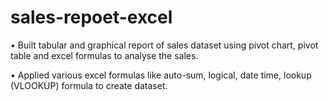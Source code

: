 # sales-repoet-excel
• Built tabular and graphical report of sales dataset using pivot chart, pivot table and excel formulas to analyse the sales.

• Applied various excel formulas like auto-sum, logical, date time, lookup (VLOOKUP) formula to create dataset.
